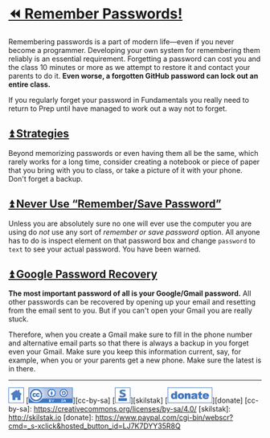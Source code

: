 # [⏪ Remember Passwords!](/README.md)

Remembering passwords is a part of modern life—even if you
never become a programmer. Developing your own system for remembering
them reliably is an essential requirement. Forgetting a password
can cost you and the class 10 minutes or more as we attempt to
restore it and contact your parents to do it.  **Even worse, a
forgotten GitHub password can lock out an entire class.**

If you regularly forget your password in Fundamentals you really
need to return to Prep until have managed to work out a way not to
forget.

## [⏫ Strategies](#)

Beyond memorizing passwords or even having them all be the same, which
rarely works for a long time, consider creating a notebook or piece of
paper that you bring with you to class, or take a picture of it with
your phone. Don't forget a backup.

## [⏫ Never Use “Remember/Save Password”](#)

Unless you are absolutely sure no one will ever use the computer you
are using do *not* use any sort of *remember or save password* option.
All anyone has to do is inspect element on that password box and
change `password` to `text` to see your actual password. You have been
warned.

## [⏫ Google Password Recovery](#)

**The most important password of all is your Google/Gmail password.**
All other passwords can be recovered by opening  up your email and
resetting from the email sent to you. But if you can't open your Gmail
you are really stuck.

Therefore, when you create a Gmail make sure to fill in the phone
number and alternative email parts so that there is always a backup
in you forget even your Gmail. Make sure you keep this information
current, say, for example, when you or your parents get a new phone.
Make sure the latest is in there.

---
[![home](/assets/home-blue.png)](/README.md)
[![cc-by-sa](/assets/cc-by-sa-blue.png)][cc-by-sa]
[![skilstak](/assets/skilstak-logo-blue.png)][skilstak]
[![donate](/assets/donate-blue.png)][donate]
[cc-by-sa]: https://creativecommons.org/licenses/by-sa/4.0/
[skilstak]: http://skilstak.io
[donate]: https://www.paypal.com/cgi-bin/webscr?cmd=_s-xclick&hosted_button_id=LJ7K7DYY35R8Q


